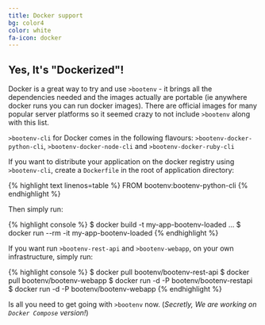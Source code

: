 ```yaml
---
title: Docker support
bg: color4
color: white
fa-icon: docker
---
```


## Yes, It's "Dockerized"!

Docker is a great way to try and use `>bootenv` - it brings all the dependencies needed and the images actually are portable (ie anywhere docker runs you can run docker images). There are official images for many popular server platforms so it seemed crazy to not include `>bootenv` along with this list.

`>bootenv-cli` for Docker comes in the following flavours: `>bootenv-docker-python-cli`, `>bootenv-docker-node-cli` and `>bootenv-docker-ruby-cli`
 
If you want to distribute your application on the docker registry using `>bootenv-cli`, create a `Dockerfile` in the root of application directory:

{% highlight text linenos=table %}
FROM bootenv:bootenv-python-cli
{% endhighlight %}

Then simply run:

{% highlight console %}
$ docker build -t my-app-bootenv-loaded
...
$ docker run --rm -it my-app-bootenv-loaded
{% endhighlight %}

If you want run `>bootenv-rest-api` and `>bootenv-webapp`, on your own infrastructure, simply run:

{% highlight console %}
$ docker pull bootenv/bootenv-rest-api
$ docker pull bootenv/bootenv-webapp
$ docker run -d -P bootenv/bootenv-restapi
$ docker run -d -P bootenv/bootenv-webapp
{% endhighlight %}

Is all you need to get going with `>bootenv` now. (_Secretly, We are working on `Docker Compose` version!_)
